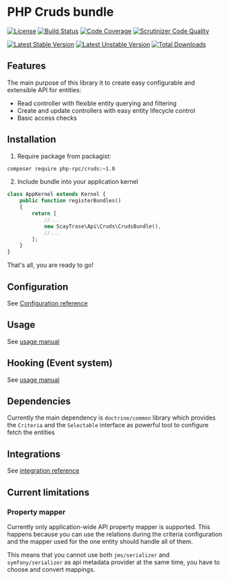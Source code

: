 # PHP Cruds bundle

[![License](https://poser.pugx.org/php-rpc/cruds/license)](https://packagist.org/packages/php-rpc/cruds)
[![Build Status](https://travis-ci.org/php-rpc/cruds.svg?branch=master)](https://travis-ci.org/php-rpc/cruds)
[![Code Coverage](https://scrutinizer-ci.com/g/php-rpc/cruds/badges/coverage.png?b=master)](https://scrutinizer-ci.com/g/php-rpc/cruds/?branch=master)
[![Scrutinizer Code Quality](https://scrutinizer-ci.com/g/php-rpc/cruds/badges/quality-score.png?b=master)](https://scrutinizer-ci.com/g/php-rpc/cruds/?branch=master)

[![Latest Stable Version](https://poser.pugx.org/php-rpc/cruds/version)](https://packagist.org/packages/php-rpc/cruds)
[![Latest Unstable Version](https://poser.pugx.org/php-rpc/cruds/v/unstable)](//packagist.org/packages/php-rpc/cruds)
[![Total Downloads](https://poser.pugx.org/php-rpc/cruds/downloads)](https://packagist.org/packages/php-rpc/cruds)

## Features

The main purpose of this library it to create easy configurable and extensible
API for entities:

 * Read controller with flexible entity querying and filtering
 * Create and update controllers with easy entity lifecycle control
 * Basic access checks

## Installation 

1. Require package from packagist:

```sh
composer require php-rpc/cruds:~1.0
```

2. Include bundle into your application kernel

```php
class AppKernel extends Kernel {
    public function registerBundles()
    {
        return [
            //...
            new ScayTrase\Api\Cruds\CrudsBundle(),
            //...
        ];
    }
}
```

That's all, you are ready to go!

## Configuration

See [Configuration reference](Resources/doc/configuration.md)

## Usage

See [usage manual](Resources/doc/usage.md)

## Hooking (Event system)

See [usage manual](Resources/doc/events.md)

## Dependencies

Currently the main dependency is `doctrine/common` library which provides the 
`Criteria` and the `Selectable` interface as powerful tool to configure fetch the entities

## Integrations

See [integration reference](Resources/doc/integrations.md)

## Current limitations

### Property mapper

Currently only application-wide API property mapper is supported. This 
happens because you can use the relations during the criteria configuration
and the mapper used for the one entity should handle all of them.

This means that you cannot use both `jms/serializer` and `symfony/serializer` as
api metadata provider at the same time, you have to choose and convert mappings.

